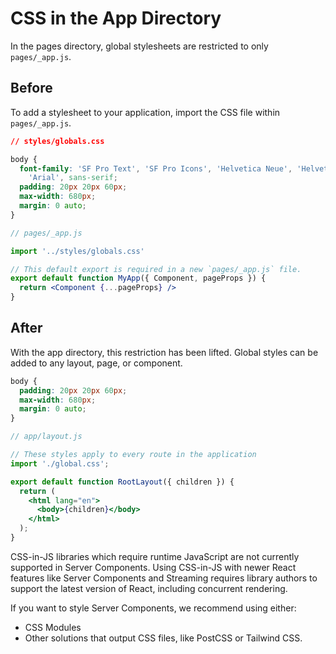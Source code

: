 # CSS in the App Directory
In the pages directory, global stylesheets are restricted to only `pages/_app.js`. 

## Before
To add a stylesheet to your application, import the CSS file within `pages/_app.js`.

```css
// styles/globals.css

body {
  font-family: 'SF Pro Text', 'SF Pro Icons', 'Helvetica Neue', 'Helvetica',
    'Arial', sans-serif;
  padding: 20px 20px 60px;
  max-width: 680px;
  margin: 0 auto;
}
```

```jsx
// pages/_app.js

import '../styles/globals.css'

// This default export is required in a new `pages/_app.js` file.
export default function MyApp({ Component, pageProps }) {
  return <Component {...pageProps} />
}
```

## After
With the app directory, this restriction has been lifted. Global styles can be added to any layout, page, or component.

```css
body {
  padding: 20px 20px 60px;
  max-width: 680px;
  margin: 0 auto;
}
```

```jsx
// app/layout.js

// These styles apply to every route in the application
import './global.css';

export default function RootLayout({ children }) {
  return (
    <html lang="en">
      <body>{children}</body>
    </html>
  );
}
```

CSS-in-JS libraries which require runtime JavaScript are not currently supported in Server Components. Using CSS-in-JS with newer React features like Server Components and Streaming requires library authors to support the latest version of React, including concurrent rendering.

If you want to style Server Components, we recommend using either:
* CSS Modules
* Other solutions that output CSS files, like PostCSS or Tailwind CSS.
